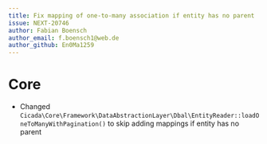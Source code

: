 ```yaml
---
title: Fix mapping of one-to-many association if entity has no parent
issue: NEXT-20746
author: Fabian Boensch
author_email: f.boensch1@web.de
author_github: En0Ma1259
---
```

# Core
* Changed `Cicada\Core\Framework\DataAbstractionLayer\Dbal\EntityReader::loadOneToManyWithPagination()` to skip adding mappings if entity has no parent
